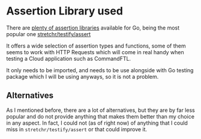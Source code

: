 # Assertion Library used

There are [plenty of assertion libraries](https://pkg.go.dev/search?q=assert&m=) available for Go, being the most popular one [stretchr/testify/assert](https://pkg.go.dev/github.com/stretchr/testify/assert)

It offers a wide selection of assertion types and functions, some of them seems to work with HTTP Requests which will come in real handy when testing a Cloud application such as CommandFTL.

It only needs to be imported, and needs to be use alongside with Go testing package which I will be using anyways, so it is not a problem.

## Alternatives

As I mentioned before, there are a lot of alternatives, but they are by far less popular and do not provide anything that makes them better than my choice in any aspect. In fact, I could not (as of right now) of anything that I could miss in `stretchr/testify/assert` or that could improve it.